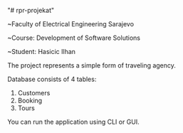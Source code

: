 "# rpr-projekat" 

~Faculty of Electrical Engineering Sarajevo 

~Course: Development of Software Solutions

~Student: Hasicic Ilhan

The project represents a simple form of traveling agency.

Database consists of 4 tables: 
1) Customers
2) Booking
3) Tours

You can run the application using CLI or GUI.

